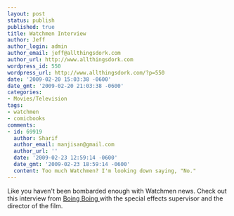 ```yaml
---
layout: post
status: publish
published: true
title: Watchmen Interview
author: Jeff
author_login: admin
author_email: jeff@allthingsdork.com
author_url: http://www.allthingsdork.com
wordpress_id: 550
wordpress_url: http://www.allthingsdork.com/?p=550
date: '2009-02-20 15:03:38 -0600'
date_gmt: '2009-02-20 21:03:38 -0600'
categories:
- Movies/Television
tags:
- watchmen
- comicbooks
comments:
- id: 69919
  author: Sharif
  author_email: manjisan@gmail.com
  author_url: ''
  date: '2009-02-23 12:59:14 -0600'
  date_gmt: '2009-02-23 18:59:14 -0600'
  content: Too much Watchmen? I'm looking down saying, "No."
---
```

<p>Like you haven't been bombarded enough with Watchmen news. Check out this interview from <a href="http://www.boingboing.net">Boing Boing </a>with the special effects supervisor and the director of the film.</p>
<p><object width="480" height="295"><param name="movie" value="http://www.youtube.com/v/toi6HUTfzIc&hl=en&fs=1"></param><param name="allowFullScreen" value="true"></param><param name="allowscriptaccess" value="always"></param><embed src="http://www.youtube.com/v/toi6HUTfzIc&hl=en&fs=1" type="application/x-shockwave-flash" allowscriptaccess="always" allowfullscreen="true" width="480" height="295"></embed></object></p>
